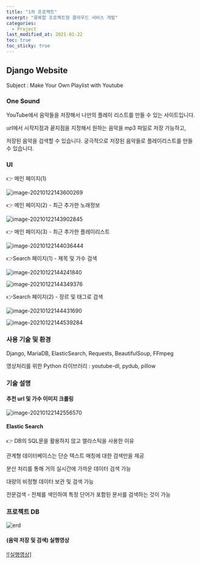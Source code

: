 ```yaml
---
title: "1차 프로젝트"
excerpt: "융복합 프로젝트형 클라우드 서비스 개발"
categories:
  - Project
last_modified_at: 2021-01-22
toc: true
toc_sticky: true
---
```


## Django Website

Subject : Make Your Own Playlist with Youtube



### One Sound

YouTube에서 음악들을 저장해서 나만의 플레이 리스트를 만들 수 있는 사이트입니다.

url에서 시작지점과 끝지점을 지정해서 원하는 음악을 mp3 파일로 저장 가능하고, 

저장된 음악을 검색할 수 있습니다. 궁극적으로 저장된 음악들로 플레이리스트를 만들 수 있습니다.



### UI

👉 메인 페이지(1)

![image-20210122143600269](../../assets/images/image-20210122143600269.png)

👉 메인 페이지(2) - 최근 추가한 노래정보

![image-20210122143902845](../../assets/images/image-20210122143902845.png)

👉 메인 페이지(3) - 최근 추가한 플레이리스트

![image-20210122144036444](../../assets/images/image-20210122144036444.png)



👉Search 페이지(1) - 제목 및 가수 검색

![image-20210122144241840](../../assets/images/image-20210122144241840.png)

![image-20210122144349376](../../assets/images/image-20210122144349376.png)

👉Search 페이지(2) - 장르 및 태그로 검색

![image-20210122144431690](../../assets/images/image-20210122144431690.png)

![image-20210122144539284](../../assets/images/image-20210122144539284.png)



### 사용 기술 및 환경

Django, MariaDB, ElasticSearch, Requests, BeautifulSoup, FFmpeg

영상처리를 위한 Python 라이브러리 : youtube-dl, pydub, pillow



### 기술 설명

#### 추천 url 및 가수 이미지 크롤링

![image-20210122142556570](../../assets/images/image-20210122142556570.png)

#### Elastic Search

👉 DB의 SQL문을 활용하지 않고 엘라스틱을 사용한 이유

관계형 데이터베이스는 단순 텍스트 매칭에 대한 검색만을 제공

분산 처리를 통해 거의 실시간에 가까운 데이터 검색 가능

대량의 비정형 데이터 보관 및 검색 가능

전문검색 - 전체를 색인하여 특정 단어가 포함된 문서를 검색하는 것이 가능



### 프로젝트 DB

![erd](../../assets/images/erd.png)



#### (음악 저장 및 검색) 실행영상

[![실행영상]](https://user-images.githubusercontent.com/17541671/105449181-2d162d80-5cbb-11eb-9f09-0ce034d20ab2.mp4)

